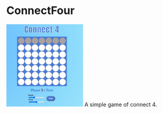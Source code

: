 # ConnectFour
<img src="/images/Connect-4.jpg" width="200" alt="Connect 4 Game Screen">
A simple game of connect 4.

